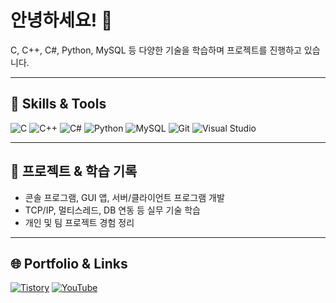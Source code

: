 # 안녕하세요! 👋
C, C++, C#, Python, MySQL 등 다양한 기술을 학습하며 프로젝트를 진행하고 있습니다.  

---

## 🔧 Skills & Tools
![C](https://img.shields.io/badge/-C-00599C?style=flat&logo=c&logoColor=white)
![C++](https://img.shields.io/badge/-C++-00599C?style=flat&logo=c%2B%2B&logoColor=white)
![C#](https://img.shields.io/badge/-C%23-239120?style=flat&logo=c-sharp&logoColor=white)
![Python](https://img.shields.io/badge/-Python-3776AB?style=flat&logo=python&logoColor=white)
![MySQL](https://img.shields.io/badge/-MySQL-4479A1?style=flat&logo=mysql&logoColor=white)
![Git](https://img.shields.io/badge/-Git-F05032?style=flat&logo=git&logoColor=white)
![Visual Studio](https://img.shields.io/badge/-Visual%20Studio-5C2D91?style=flat&logo=visual-studio&logoColor=white)

---

## 📌 프로젝트 & 학습 기록
- 콘솔 프로그램, GUI 앱, 서버/클라이언트 프로그램 개발
- TCP/IP, 멀티스레드, DB 연동 등 실무 기술 학습
- 개인 및 팀 프로젝트 경험 정리

---

## 🌐 Portfolio & Links
[![Tistory](https://img.shields.io/badge/Tistory-000000?style=flat&logo=tistory&logoColor=white)](https://azaazaganbare.tistory.com/)
[![YouTube](https://img.shields.io/badge/YouTube-FF0000?style=flat&logo=youtube&logoColor=white)](https://www.youtube.com/@jaylnee)


